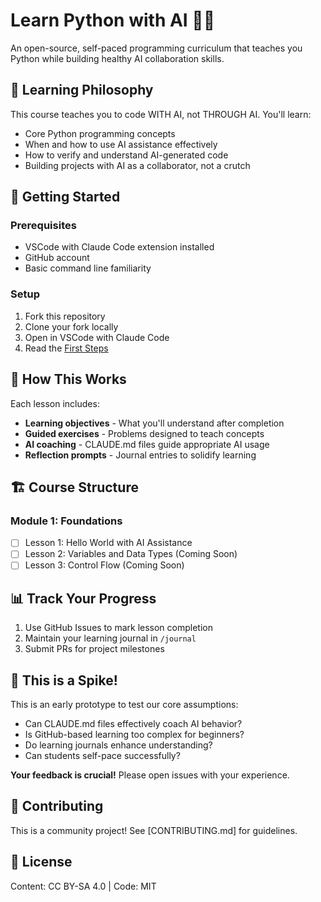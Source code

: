 # Learn Python with AI 🤖🐍

An open-source, self-paced programming curriculum that teaches you Python while building healthy AI collaboration skills.

## 🎯 Learning Philosophy

This course teaches you to code WITH AI, not THROUGH AI. You'll learn:
- Core Python programming concepts
- When and how to use AI assistance effectively  
- How to verify and understand AI-generated code
- Building projects with AI as a collaborator, not a crutch

## 🚀 Getting Started

### Prerequisites
- VSCode with Claude Code extension installed
- GitHub account
- Basic command line familiarity

### Setup
1. Fork this repository
2. Clone your fork locally
3. Open in VSCode with Claude Code
4. Read the [First Steps](modules/01-foundations/lessons/01-hello-ai/README.md)

## 📝 How This Works

Each lesson includes:
- **Learning objectives** - What you'll understand after completion
- **Guided exercises** - Problems designed to teach concepts
- **AI coaching** - CLAUDE.md files guide appropriate AI usage
- **Reflection prompts** - Journal entries to solidify learning

## 🏗️ Course Structure

### Module 1: Foundations
- [ ] Lesson 1: Hello World with AI Assistance
- [ ] Lesson 2: Variables and Data Types (Coming Soon)
- [ ] Lesson 3: Control Flow (Coming Soon)

## 📊 Track Your Progress

1. Use GitHub Issues to mark lesson completion
2. Maintain your learning journal in `/journal`
3. Submit PRs for project milestones

## 🧪 This is a Spike!

This is an early prototype to test our core assumptions:
- Can CLAUDE.md files effectively coach AI behavior?
- Is GitHub-based learning too complex for beginners?
- Do learning journals enhance understanding?
- Can students self-pace successfully?

**Your feedback is crucial!** Please open issues with your experience.

## 🤝 Contributing

This is a community project! See [CONTRIBUTING.md] for guidelines.

## 📜 License

Content: CC BY-SA 4.0 | Code: MIT